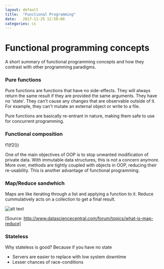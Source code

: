 ```yaml
---
layout: default
title:  "Functional Programming"
date:   2017-11-25 12:50:00
categories: cs
---
```


# Functional programming concepts

A short summary of functional programming concepts and how they contrast with other programming paradigms.

### Pure functions
Pure functions are functions that have no side-effects. They will always return the same result if they are provided the same 
arguments. They have no 'state'. They can't cause any changes that are observable outside of it. For example, they can't 
mutate an external object or write to a file.

Pure functions are basically re-entrant in nature, making them safe to use for concurrent programming.

### Functional composition
f1(f2())

One of the main objectives of OOP is to stop unwanted modification of private data. With immutable data structures, this is not a concern anymore. More over, methods are tightly coupled with objects in OOP, reducing their re-usability. This is another advantage of functional programming.

### Map/Reduce sandwhich
Maps are like iterating through a list and applying a function to it. Reduce cummulatively acts on a collection
to get a final result.

![alt text](http://api.ning.com/files/-3i3rVffQH2bautHoYhtuyn-BhEFBMR3TNXJzACS9ATLysgH7VID6G3-DRqv65rcjsIwZ7riHJZ9rtS9XGWzIc326dpaeNvF/bor55.PNG)

[Source: http://www.datasciencecentral.com/forum/topics/what-is-map-reduce]

### Stateless
Why stateless is good? Because if you have no state
 * Servers are easier to replace with low system downtime
 * Lesser chances of race-conditions

